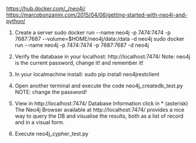 https://hub.docker.com/_/neo4j/
https://marcobonzanini.com/2015/04/06/getting-started-with-neo4j-and-python/

1. Create a server
sudo docker run --name neo4j -p 7474:7474 -p 7687:7687 --volume=$HOME/neo4j/data:/data -d neo4j
sudo docker run --name neo4j -p 7474:7474 -p 7687:7687 -d neo4j

2. Verify the database in your localhost: http://localhost:7474/
  Note: neo4j is the current password, change it! and remember it!

3. In your localmachine install:
sudo pip install neo4jrestclient

4. Open another terminal and execute the code neo4j_createdb_test.py NOTE: change the password!

5. View in http://localhost:7474/  Database Information click in * (asterisk)
The Neo4j Browser available at http://localhost:7474/ provides a nice way to query the DB and visualise the results, both as a list of record and in a visual form.

6. Execute neo4j_cypher_test.py
